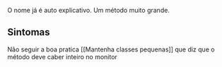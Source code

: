 O nome já é auto explicativo. Um método muito grande. 

## Sintomas

Não seguir a boa pratica [[Mantenha classes pequenas]] que diz que o método deve caber inteiro no monitor